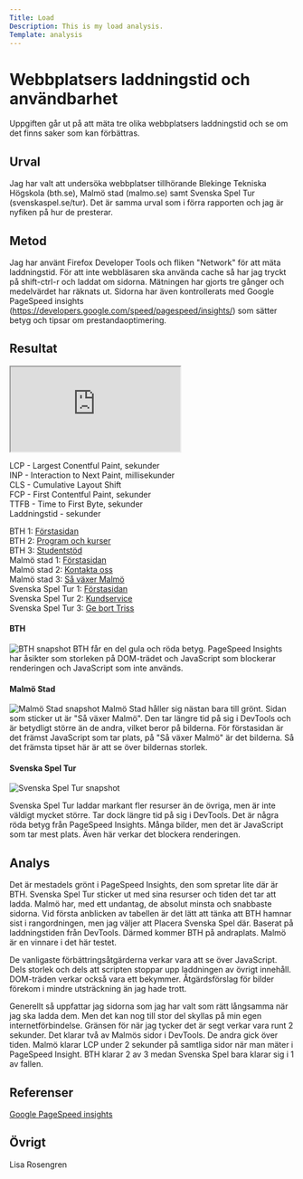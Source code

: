 ```yaml
---
Title: Load
Description: This is my load analysis.
Template: analysis
---
```


Webbplatsers laddningstid och användbarhet
=======================

Uppgiften går ut på att mäta tre olika webbplatsers laddningstid och se om det finns saker som kan förbättras.

Urval
-----------------------

Jag har valt att undersöka webbplatser tillhörande Blekinge Tekniska Högskola (bth.se), Malmö stad (malmo.se) samt Svenska Spel Tur (svenskaspel.se/tur). Det är samma urval som i förra rapporten och jag är nyfiken på hur de presterar.

Metod
-----------------------

Jag har använt Firefox Developer Tools och fliken "Network" för att mäta laddningstid. För att inte webbläsaren ska använda cache så har jag tryckt på shift-ctrl-r och laddat om sidorna. Mätningen har gjorts tre gånger och medelvärdet har räknats ut. Sidorna har även kontrollerats med Google PageSpeed insights (https://developers.google.com/speed/pagespeed/insights/) som sätter betyg och tipsar om prestandaoptimering. 

Resultat
-----------------------
<div class="embed-container">
<iframe class="sheet" src="https://docs.google.com/spreadsheets/d/e/2PACX-1vT26UJqsEvxhI0muyjkPmXXFqIv7IBmOC7EHgeUTU0dEVFQGJ8Cq2zy5qu0glpmcqwMVYFyxdMI8LF1/pubhtml?gid=0&amp;single=true&amp;widget=true&amp;headers=false"></iframe>
</div>

LCP - Largest Conentful Paint, sekunder <br>
INP - Interaction to Next Paint, millisekunder<br>
CLS - Cumulative Layout Shift<br>
FCP - First Contentful Paint, sekunder<br>
TTFB - Time to First Byte, sekunder<br>
Laddningstid - sekunder<br>


BTH 1: [Förstasidan](https://www.bth.se/)<br>
BTH 2: [Program och kurser](https://www.bth.se/utbildning/program-och-kurser/)<br>
BTH 3: [Studentstöd](https://www.bth.se/bli-student/studentstod/)<br>
Malmö stad 1: [Förstasidan](https://malmo.se/)<br>
Malmö stad 2: [Kontakta oss](https://malmo.se/Kontakta-Malmo-stad.html)<br>
Malmö stad 3: [Så växer Malmö](https://malmo.se/Stadsutveckling.html)<br>
Svenska Spel Tur 1: [Förstasidan](https://www.svenskaspel.se/tur)<br>
Svenska Spel Tur 2: [Kundservice](https://www.svenskaspel.se/kundervice)<br>
Svenska Spel Tur 3: [Ge bort Triss](https://www.svenskaspel.se/triss/ge-bort)

#### BTH
![BTH snapshot](../image/bth.png)
BTH får en del gula och röda betyg. PageSpeed Insights har åsikter som storleken på DOM-trädet och JavaScript som blockerar renderingen och JavaScript som inte används.  

#### Malmö Stad
![Malmö Stad snapshot](../image/malmo.png)
Malmö Stad håller sig nästan bara till grönt. Sidan som sticker ut är "Så växer Malmö". Den tar längre tid på sig i DevTools och är betydligt större än de andra, vilket beror på bilderna. För förstasidan är det främst JavaScript som tar plats, på "Så växer Malmö" är det bilderna. Så det främsta tipset här är att se över bildernas storlek.

#### Svenska Spel Tur
![Svenska Spel Tur snapshot](../image/svenskaspeltur.png)

Svenska Spel Tur laddar markant fler resurser än de övriga, men är inte väldigt mycket större. Tar dock längre tid på sig i DevTools. Det är några röda betyg från PageSpeed Insights. Många bilder, men det är JavaScript som tar mest plats. Även här verkar det blockera renderingen.


Analys
-----------------------
Det är mestadels grönt i PageSpeed Insights, den som spretar lite där är BTH. Svenska Spel Tur sticker ut med sina resurser och tiden det tar att ladda. Malmö har, med ett undantag, de absolut minsta och snabbaste sidorna. Vid första anblicken av tabellen är det lätt att tänka att BTH hamnar sist i rangordningen, men jag väljer att Placera Svenska Spel där. Baserat på laddningstiden från DevTools. Därmed kommer BTH på andraplats. Malmö är en vinnare i det här testet.

De vanligaste förbättringsåtgärderna verkar vara att se över JavaScript. Dels storlek och dels att scripten stoppar upp laddningen av övrigt innehåll. DOM-träden verkar också vara ett bekymmer. Åtgärdsförslag för bilder förekom i mindre utsträckning än jag hade trott.

Generellt så uppfattar jag sidorna som jag har valt som rätt långsamma när jag ska ladda dem. Men det kan nog till stor del skyllas på min egen internetförbindelse. Gränsen för när jag tycker det är segt verkar vara runt 2 sekunder. Det klarar två av Malmös sidor i DevTools. De andra gick över tiden. Malmö klarar LCP under 2 sekunder på samtliga sidor när man mäter i PageSpeed Insight. BTH klarar 2 av 3 medan Svenska Spel bara klarar sig i 1 av fallen.      

Referenser
-----------------------
[Google PageSpeed insights](https://developers.google.com/speed/pagespeed/insights/)


Övrigt
-----------------------
Lisa Rosengren